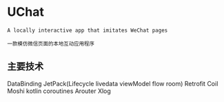 # UChat

    A locally interactive app that imitates WeChat pages
    
    一款模仿微信页面的本地互动应用程序

## 主要技术

DataBinding
JetPack(Lifecycle   livedata   viewModel flow room)
Retrofit
Coil
Moshi
kotlin coroutines
Arouter
Xlog
